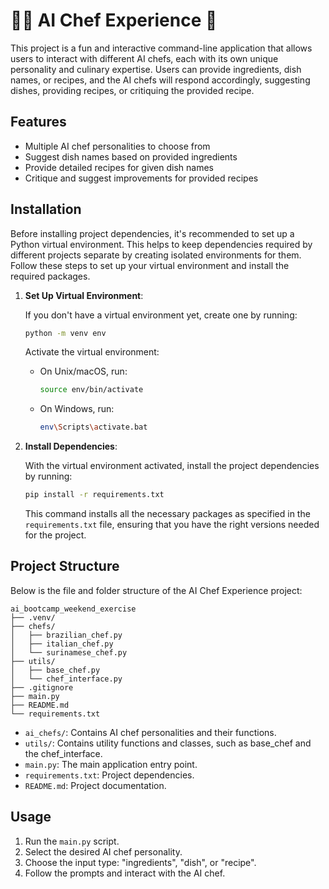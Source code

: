 
# 👨‍🍳 AI Chef Experience 🍝

This project is a fun and interactive command-line application that allows users to interact with different AI chefs, each with its own unique personality and culinary expertise. Users can provide ingredients, dish names, or recipes, and the AI chefs will respond accordingly, suggesting dishes, providing recipes, or critiquing the provided recipe.

## Features

- Multiple AI chef personalities to choose from
- Suggest dish names based on provided ingredients
- Provide detailed recipes for given dish names
- Critique and suggest improvements for provided recipes

## Installation

Before installing project dependencies, it's recommended to set up a Python virtual environment. This helps to keep dependencies required by different projects separate by creating isolated environments for them. Follow these steps to set up your virtual environment and install the required packages.

1. **Set Up Virtual Environment**:

   If you don't have a virtual environment yet, create one by running:

   ```bash
   python -m venv env
   ```

   Activate the virtual environment:

    - On Unix/macOS, run:

      ```bash
      source env/bin/activate
      ```

    - On Windows, run:

      ```bash
      env\Scripts\activate.bat
      ```

2. **Install Dependencies**:

   With the virtual environment activated, install the project dependencies by running:

   ```bash
   pip install -r requirements.txt
   ```

   This command installs all the necessary packages as specified in the `requirements.txt` file, ensuring that you have the right versions needed for the project.

## Project Structure
Below is the file and folder structure of the AI Chef Experience project:


```
ai_bootcamp_weekend_exercise
├── .venv/
├── chefs/
│   ├── brazilian_chef.py
│   ├── italian_chef.py
│   └── surinamese_chef.py
├── utils/
│   ├── base_chef.py
│   └── chef_interface.py
├── .gitignore
├── main.py
├── README.md
└── requirements.txt
```
- `ai_chefs/`: Contains AI chef personalities and their functions.
- `utils/`: Contains utility functions and classes, such as base_chef and the chef_interface.
- `main.py`: The main application entry point.
- `requirements.txt`: Project dependencies.
- `README.md`: Project documentation.


## Usage

1. Run the `main.py` script.
2. Select the desired AI chef personality.
3. Choose the input type: "ingredients", "dish", or "recipe".
4. Follow the prompts and interact with the AI chef.
